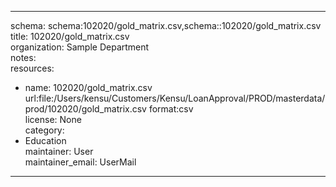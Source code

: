 


---  
schema: schema:102020/gold_matrix.csv,schema::102020/gold_matrix.csv  
title: 102020/gold_matrix.csv  
organization: Sample Department  
notes:   
resources:  
- name: 102020/gold_matrix.csv 
 url:file:/Users/kensu/Customers/Kensu/LoanApproval/PROD/masterdata/prod/102020/gold_matrix.csv 
 format:csv  
license: None  
category:
 - Education  
maintainer: User  
maintainer_email: UserMail  
---